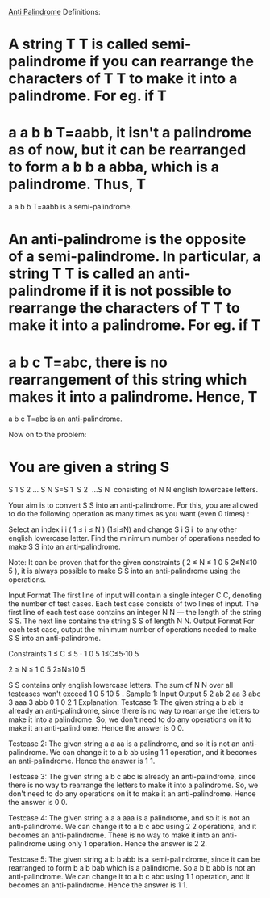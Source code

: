 [Anti Palindrome](https://www.codechef.com/practice/course/2-star-difficulty-problems/DIFF1500/problems/ANTIPALINDR?tab=statement)
Definitions:

A string 
T
T is called semi-palindrome if you can rearrange the characters of 
T
T to make it into a palindrome.
For eg. if 
T
=
a
a
b
b
T=aabb, it isn't a palindrome as of now, but it can be rearranged to form 
a
b
b
a
abba, which is a palindrome. Thus, 
T
=
a
a
b
b
T=aabb is a semi-palindrome.

An anti-palindrome is the opposite of a semi-palindrome. In particular, a string 
T
T is called an anti-palindrome if it is not possible to rearrange the characters of 
T
T to make it into a palindrome.
For eg. if 
T
=
a
b
c
T=abc, there is no rearrangement of this string which makes it into a palindrome. Hence, 
T
=
a
b
c
T=abc is an anti-palindrome.

Now on to the problem:

You are given a string 
S
=
S
1
S
2
…
S
N
S=S 
1
​
 S 
2
​
 …S 
N
​
  consisting of 
N
N english lowercase letters.

Your aim is to convert 
S
S into an anti-palindrome. For this, you are allowed to do the following operation as many times as you want (even 0 times) :

Select an index 
i
i 
(
1
≤
i
≤
N
)
(1≤i≤N) and change 
S
i
S 
i
​
  to any other english lowercase letter.
Find the minimum number of operations needed to make 
S
S into an anti-palindrome.

Note: It can be proven that for the given constraints (
2
≤
N
≤
1
0
5
2≤N≤10 
5
 ), it is always possible to make 
S
S into an anti-palindrome using the operations.

Input Format
The first line of input will contain a single integer 
C
C, denoting the number of test cases.
Each test case consists of two lines of input.
The first line of each test case contains an integer 
N
N — the length of the string 
S
S.
The next line contains the string 
S
S of length 
N
N.
Output Format
For each test case, output the minimum number of operations needed to make 
S
S into an anti-palindrome.

Constraints
1
≤
C
≤
5
⋅
1
0
5
1≤C≤5⋅10 
5
 
2
≤
N
≤
1
0
5
2≤N≤10 
5
 
S
S contains only english lowercase letters.
The sum of 
N
N over all testcases won't exceed 
1
0
5
10 
5
 .
Sample 1:
Input
Output
5
2
ab
2
aa
3
abc
3
aaa
3
abb
0
1
0
2
1
Explanation:
Testcase 1: The given string 
a
b
ab is already an anti-palindrome, since there is no way to rearrange the letters to make it into a palindrome. So, we don't need to do any operations on it to make it an anti-palindrome. Hence the answer is 
0
0.

Testcase 2: The given string 
a
a
aa is a palindrome, and so it is not an anti-palindrome. We can change it to 
a
b
ab using 
1
1 operation, and it becomes an anti-palindrome. Hence the answer is 
1
1.

Testcase 3: The given string 
a
b
c
abc is already an anti-palindrome, since there is no way to rearrange the letters to make it into a palindrome. So, we don't need to do any operations on it to make it an anti-palindrome. Hence the answer is 
0
0.

Testcase 4: The given string 
a
a
a
aaa is a palindrome, and so it is not an anti-palindrome. We can change it to 
a
b
c
abc using 
2
2 operations, and it becomes an anti-palindrome. There is no way to make it into an anti-palindrome using only 1 operation. Hence the answer is 
2
2.

Testcase 5: The given string 
a
b
b
abb is a semi-palindrome, since it can be rearranged to form 
b
a
b
bab which is a palindrome. So 
a
b
b
abb is not an anti-palindrome. We can change it to 
a
b
c
abc using 
1
1 operation, and it becomes an anti-palindrome. Hence the answer is 
1
1.
